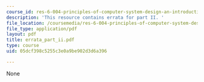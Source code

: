```yaml
---
course_id: res-6-004-principles-of-computer-system-design-an-introduction-spring-2009
description: 'This resource contains errata for part II. '
file_location: /coursemedia/res-6-004-principles-of-computer-system-design-an-introduction-spring-2009/05dcf398c5255c3e0a9be902d3d6a396_errata_part_ii.pdf
file_type: application/pdf
layout: pdf
title: errata_part_ii.pdf
type: course
uid: 05dcf398c5255c3e0a9be902d3d6a396

---
```

None